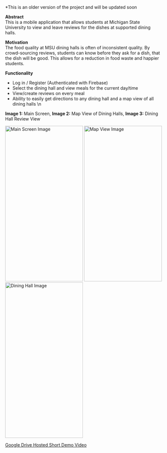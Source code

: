 *This is an older version of the project and will be updated soon

**Abstract**\
This is a mobile application that allows students at Michigan State University to view and leave reviews for the dishes at supported dining halls.

**Motivation**\
The food quality at MSU dining halls is often of inconsistent quality. By crowd-sourcing reviews, students can know before they ask for a dish, that the dish will be good. This allows for a reduction in food waste and happier students.

**Functionality**
- Log in / Register (Authenticated with Firebase)
- Select the dining hall and view meals for the current day/time
- View/create reviews on every meal 
- Ability to easily get directions to any dining hall and a map view of all dining halls
\n


**Image 1:** Main Screen, **Image 2:** Map View of Dining Halls, **Image 3:** Dining Hall Review View
<!-- Main Screen Image -->
<img src="https://github.com/Ebarrett11/PalatePal/assets/38506899/057a3ed2-f91d-489e-8d40-349a59483621" alt="Main Screen Image" style="width: 250px; height: 500px;">

<!-- Map View Image -->
<img src="https://github.com/Ebarrett11/PalatePal/assets/38506899/7d2591ca-0a22-4617-8bb4-345992449fe0" alt="Map View Image" style="width: 250px; height: 500px;">

<!-- Dining Hall Image -->
<img src="https://github.com/Ebarrett11/PalatePal/assets/38506899/5b969e86-a5fe-42f4-a282-9af0865b3fc5" alt="Dining Hall Image" style="width: 250px; height: 500px;">



[Google Drive Hosted Short Demo Video](https://drive.google.com/file/d/11GG-GWh4X5JW7UplRV7_tdUppKPLXQtF/view?usp=sharing)


